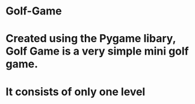 # Golf-Game
# Created using the Pygame libary, Golf Game is a very simple mini golf game.
# It consists of only one level 
